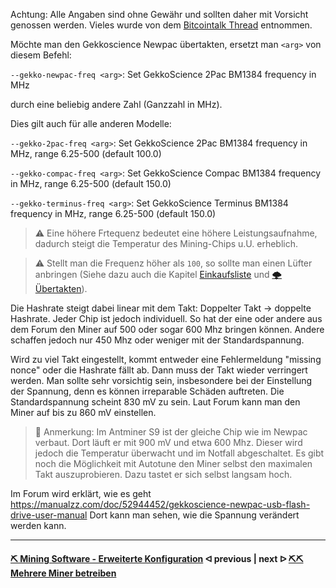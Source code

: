 Achtung: Alle Angaben sind ohne Gewähr und sollten daher mit Vorsicht genossen werden. 
Vieles wurde von dem [Bitcointalk Thread](https://bitcointalk.org/index.php?topic=5053833.0) entnommen.

Möchte man den Gekkoscience Newpac übertakten, ersetzt man `<arg>` von diesem Befehl:

`--gekko-newpac-freq <arg>`: Set GekkoScience 2Pac BM1384 frequency in MHz

durch eine beliebig andere Zahl (Ganzzahl in MHz).

Dies gilt auch für alle anderen Modelle:

`--gekko-2pac-freq <arg>`: Set GekkoScience 2Pac BM1384 frequency in MHz, range 6.25-500 (default 100.0)

`--gekko-compac-freq <arg>`: Set GekkoScience Compac BM1384 frequency in MHz, range 6.25-500 (default 150.0)

`--gekko-terminus-freq <arg>`: Set GekkoScience Terminus BM1384 frequency in MHz, range 6.25-500 (default 150.0)

> :warning: Eine höhere Frtequenz bedeutet eine höhere Leistungsaufnahme, dadurch steigt die Temperatur des Mining-Chips u.U. erheblich.

> :warning: Stellt man die Frequenz höher als `100`, so sollte man einen Lüfter anbringen (Siehe dazu auch die Kapitel [Einkaufsliste](shopping-list.md) und [🌩 Übertakten](/uebertakten.md)).

<!-- Dieser Teil gehört vermutlich in das Tuning-Kapitel und scheint sich ausschliesslich auf den Newpac zu beziehen??!!-->
Die Hashrate steigt dabei linear mit dem Takt: Doppelter Takt -> doppelte Hashrate.
Jeder Chip ist jedoch individuell. So hat der eine oder andere aus dem Forum den Miner auf 500 oder sogar 600 Mhz bringen können. Andere schaffen jedoch nur 450 Mhz oder weniger mit der Standardspannung.

Wird zu viel Takt eingestellt, kommt entweder eine Fehlermeldung "missing nonce" oder die Hashrate fällt ab. Dann muss der Takt wieder verringert werden. Man sollte sehr vorsichtig sein, insbesondere bei der Einstellung der Spannung, denn es können irreparable Schäden auftreten. Die Standardspannung scheint 830 mV zu sein. Laut Forum kann man den Miner auf bis zu 860 mV einstellen.

> :memo: Anmerkung: Im Antminer S9 ist der gleiche Chip wie im Newpac verbaut. Dort läuft er mit 900 mV und etwa 600 Mhz. Dieser wird jedoch die Temperatur überwacht und im Notfall abgeschaltet.
Es gibt noch die Möglichkeit mit Autotune den Miner selbst den maximalen Takt auszuprobieren. Dazu tastet er sich selbst langsam hoch. 

Im Forum wird erklärt, wie es geht
https://manualzz.com/doc/52944452/gekkoscience-newpac-usb-flash-drive-user-manual
Dort kann man sehen, wie die Spannung verändert werden kann.

---

#### [⛏ Mining Software - Erweiterte Konfiguration](EnhancedConfiguration.md)  ᐊ  previous | next  ᐅ  [⛏⛏ Mehrere Miner betreiben](multiple-usb-miner.md)
